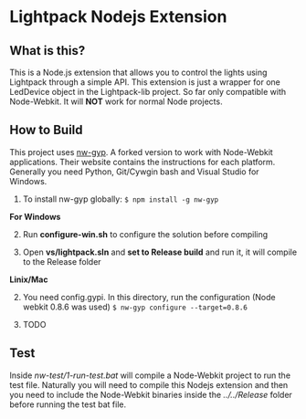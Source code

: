 # Lightpack Nodejs Extension

## What is this?

This is a Node.js extension that allows you to control the lights using Lightpack
through a simple API. This extension is just a wrapper for one LedDevice object
in the Lightpack-lib project. So far only compatible with Node-Webkit. It will
**NOT** work for normal Node projects.

## How to Build

This project uses [nw-gyp](https://github.com/rogerwang/nw-gyp). A forked version
to work with Node-Webkit applications. Their website contains the instructions 
for each platform. Generally you need Python, Git/Cywgin bash and Visual Studio for Windows.

1. To install nw-gyp globally:
`$ npm install -g nw-gyp`

**For Windows**

2. Run **configure-win.sh** to configure the solution before compiling

3. Open **vs/lightpack.sln** and **set to Release build** and run it, it will compile to the Release folder


**Linix/Mac**

2. You need config.gypi. In this directory, run the configuration (Node webkit 0.8.6 was used)
`$ nw-gyp configure --target=0.8.6`

3. TODO

## Test

Inside _*nw-test/1-run-test.bat*_ will compile a Node-Webkit project to run the test
file. Naturally you will need to compile this Nodejs extension and then you need
to include the Node-Webkit binaries inside the _*../../Release*_ folder before
running the test bat file.

